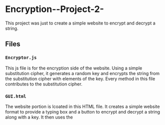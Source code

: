 # Encryption--Project-2-
This project was just to create a simple website to encrypt and decrypt a string.

## Files

### `Encryptor.js`
This js file is for the encryption side of the website. Using a simple substitution cipher, it generates a random key and encrypts the string from the substitution cipher with elements of the key. Every method in this file contributes to the substitution cipher.

### `GUI.html`
The website portion is lcoated in this HTML file. It creates a simple website format to provide a typing box and a button to encrypt and decrypt a string along with a key. It then uses the <script> tag to run the `Encryptor.js` file to actually encrypt and decrypt the data which the website then displays.
